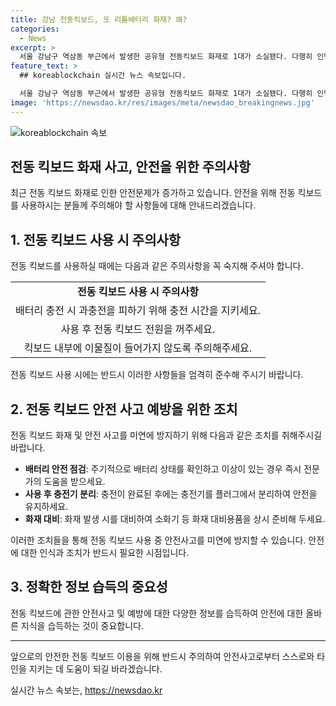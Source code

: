 ```yaml
---
title: 강남 전동킥보드, 또 리튬배터리 화재? 왜?
categories:
  - News
excerpt: >
  서울 강남구 역삼동 부근에서 발생한 공유형 전동킥보드 화재로 1대가 소실됐다. 다행히 인명 피해는 없었으며, 화재는 리튬이온 배터리셀에서 시작됐다. 이에 소방 당국은 최근 잇따르고 있는 리튬 배터리 화재 사례와 연관해 정확한 원인을 분석 중이다. 6월에는 경기도 화성시와 제주도에서 리튬배터리 관련 화재가 발생, 인명피해가 발생한 사례도 있었다. 현재 소방 당국은 화재 원인을 조사하고 있다.
feature_text: >
  ## koreablockchain 실시간 뉴스 속보입니다.

  서울 강남구 역삼동 부근에서 발생한 공유형 전동킥보드 화재로 1대가 소실됐다. 다행히 인명 피해는 없었으며, 화재는 리튬이온 배터리셀에서 시작됐다. 이에 소방 당국은 최근 잇따르고 있는 리튬 배터리 화재 사례와 연관해 정확한 원인을 분석 중이다. 6월에는 경기도 화성시와 제주도에서 리튬배터리 관련 화재가 발생, 인명피해가 발생한 사례도 있었다. 현재 소방 당국은 화재 원인을 조사하고 있다.
image: 'https://newsdao.kr/res/images/meta/newsdao_breakingnews.jpg'
---
```


<p><img src="https://newsdao.kr/res/images/meta/newsdao_breakingnews.jpg" alt="koreablockchain 속보" /></p>

<h2 data-ke-size="size26">전동 킥보드 화재 사고, 안전을 위한 주의사항</h2>

<p data-ke-size="size16">최근 전동 킥보드 화재로 인한 안전문제가 증가하고 있습니다. 안전을 위해 전동 킥보드를 사용하시는 분들께 주의해야 할 사항들에 대해 안내드리겠습니다.</p>

<h2 data-ke-size="size21">1. 전동 킥보드 사용 시 주의사항</h2>

<p data-ke-size="size16">전동 킥보드를 사용하실 때에는 다음과 같은 주의사항을 꼭 숙지해 주셔야 합니다.</p>

<table>
  <tr>
    <td style="text-align: center; height: 17px;"><b>전동 킥보드 사용 시 주의사항</b></td>
  </tr>
  <tr>
    <td style="text-align: center; height: 17px;">배터리 충전 시 과충전을 피하기 위해 충전 시간을 지키세요.</td>
  </tr>
  <tr>
    <td style="text-align: center; height: 17px;">사용 후 전동 킥보드 전원을 꺼주세요.</td>
  </tr>
  <tr>
    <td style="text-align: center; height: 17px;">킥보드 내부에 이물질이 들어가지 않도록 주의해주세요.</td>
  </tr>
</table>

<p data-ke-size="size16">전동 킥보드 사용 시에는 반드시 이러한 사항들을 엄격히 준수해 주시기 바랍니다.</p>

<h2 data-ke-size="size21">2. 전동 킥보드 안전 사고 예방을 위한 조치</h2>

<p data-ke-size="size16">전동 킥보드 화재 및 안전 사고를 미연에 방지하기 위해 다음과 같은 조치를 취해주시길 바랍니다.</p>

<ul>
  <li><b>배터리 안전 점검</b>: 주기적으로 배터리 상태를 확인하고 이상이 있는 경우 즉시 전문가의 도움을 받으세요.</li>
  <li><b>사용 후 충전기 분리</b>: 충전이 완료된 후에는 충전기를 플러그에서 분리하여 안전을 유지하세요.</li>
  <li><b>화재 대비</b>: 화재 발생 시를 대비하여 소화기 등 화재 대비용품을 상시 준비해 두세요.</li>
</ul>

<p data-ke-size="size16">이러한 조치들을 통해 전동 킥보드 사용 중 안전사고를 미연에 방지할 수 있습니다. 안전에 대한 인식과 조치가 반드시 필요한 시점입니다.</p>

<h2 data-ke-size="size21">3. 정확한 정보 습득의 중요성</h2>

<p data-ke-size="size16">전동 킥보드에 관한 안전사고 및 예방에 대한 다양한 정보를 습득하여 안전에 대한 올바른 지식을 습득하는 것이 중요합니다.</p>

<hr>

<p data-ke-size="size16">앞으로의 안전한 전동 킥보드 이용을 위해 반드시 주의하여 안전사고로부터 스스로와 타인을 지키는 데 도움이 되길 바라겠습니다.</p>
실시간 뉴스 속보는, <a href="https://newsdao.kr" rel="dofollow">https://newsdao.kr</a>


